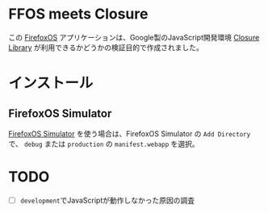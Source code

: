 # FFOS meets Closure
この [FirefoxOS](http://www.mozilla.jp/firefoxos/) アプリケーションは、Google製のJavaScript開発環境 [Closure Library](https://developers.google.com/closure/library/?hl=ja) が利用できるかどうかの検証目的で作成されました。

# インストール
## FirefoxOS Simulator
[FirefoxOS Simulator](https://developer.mozilla.org/ja/docs/Tools/Firefox_OS_Simulator) を使う場合は、FirefoxOS Simulator の `Add Directory` で、 `debug` または `production` の `manifest.webapp` を選択。

# TODO
 - [ ] `development`でJavaScriptが動作しなかった原因の調査
